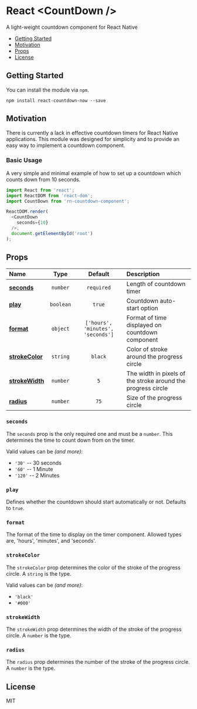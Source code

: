 # React &lt;CountDown /&gt; 
A light-weight countdown component for React Native

* [Getting Started](#getting-started)
* [Motivation](#motivation)
* [Props](#props)
* [License](#license)

## Getting Started

You can install the module via `npm`.

```
npm install react-countdown-now --save
```

## Motivation

There is currently a lack in effective countdown timers for React Native applications. This module was designed for simplicity and to provide an easy way to implement a countdown component.

### Basic Usage
A very simple and minimal example of how to set up a countdown which counts down from 10 seconds.
```js
import React from 'react';
import ReactDOM from 'react-dom';
import CountDown from 'rn-countdown-component';

ReactDOM.render(
  <CountDown
    seconds={10}
  />,
  document.getElementById('root')
);
```

## Props

|Name|Type|Default|Description|
|:--|:--:|:-----:|:----------|
|[**seconds**](#seconds)|`number`|`required`|Length of countdown timer|
|[**play**](#play)|`boolean`|`true`|Countdown auto-start option|
|[**format**](#format)|`object`|`['hours', 'minutes', 'seconds']`|Format of time displayed on countdown component|
|[**strokeColor**](#strokeColor)|`string`|`black`|Color of stroke around the progress circle|
|[**strokeWidth**](#strokeWidth) |`number`|`5`|The width in pixels of the stroke around the progress circle|
|[**radius**](#radius)|`number`|`75`|Size of the progress circle|

### `seconds`
The `seconds` prop is the only required one and must be a `number`. This determines the time to count down from on the timer.

Valid values can be _(and more)_:
* `'30'` -- 30 seconds
* `'60'` -- 1 Minute
* `'120'` -- 2 Minutes

### `play`
Defines whether the countdown should start automatically or not. Defaults to `true`.

### `format`
The format of the time to display on the timer component. Allowed types are, 'hours', 'minutes', and 'seconds'.

### `strokeColor`
The `strokeColor` prop determines the color of the stroke of the progress circle. A `string` is the type.

Valid values can be _(and more)_:
* `'black'`
* `'#000'`

### `strokeWidth`
The `strokeWidth` prop determines the width of the stroke of the progress circle. A `number` is the type.

### `radius`
The `radius` prop determines the number of the stroke of the progress circle. A `number` is the type.

## License

MIT

[npm]: https://img.shields.io/npm/v/react-countdown-now.svg
[npm-url]: https://npmjs.com/package/react-countdown-now
